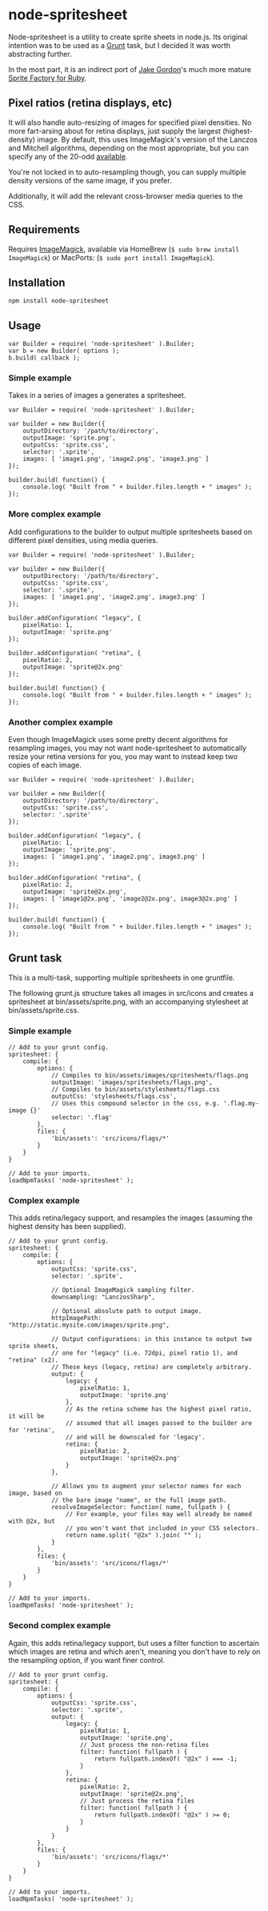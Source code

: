 # node-spritesheet

Node-spritesheet is a utility to create sprite sheets in node.js. Its original
intention was to be used as a [Grunt](https://github.com/cowboy/grunt) task,
but I decided it was worth abstracting further.

In the most part, it is an indirect port of
[Jake Gordon](https://github.com/jakesgordon)'s much more mature
[Sprite Factory for Ruby](https://github.com/jakesgordon/sprite-factory).

## Pixel ratios (retina displays, etc)

It will also handle auto-resizing of images for specified pixel
densities. No more fart-arsing about for retina displays, just supply the
largest (highest-density) image. By default, this uses ImageMagick's version of
the Lanczos and Mitchell algorithms, depending on the most appropriate, but you
can specify any of the 20-odd [available](http://www.imagemagick.org/script/command-line-options.php#filter).

You're not locked in to auto-resampling though, you can supply multiple density
versions of the same image, if you prefer.

Additionally, it will add the relevant cross-browser media queries to the CSS.

## Requirements

Requires [ImageMagick](http://www.imagemagick.org), available via HomeBrew (`$ sudo brew install ImageMagick`) or MacPorts: (`$ sudo port install ImageMagick`).

## Installation

	npm install node-spritesheet

## Usage

	var Builder = require( 'node-spritesheet' ).Builder;
	var b = new Builder( options );
	b.build( callback );

### Simple example

Takes in a series of images a generates a spritesheet.

    var Builder = require( 'node-spritesheet' ).Builder;
    
    var builder = new Builder({
        outputDirectory: '/path/to/directory',
        outputImage: 'sprite.png',
        outputCss: 'sprite.css',
        selector: '.sprite',
        images: [ 'image1.png', 'image2.png', 'image3.png' ]
    });
    
    builder.build( function() {
        console.log( "Built from " + builder.files.length + " images" );
    });

### More complex example

Add configurations to the builder to output multiple spritesheets based on
different pixel densities, using media queries.

    var Builder = require( 'node-spritesheet' ).Builder;
    
    var builder = new Builder({
        outputDirectory: '/path/to/directory',
        outputCss: 'sprite.css',
        selector: '.sprite',
        images: [ 'image1.png', 'image2.png', image3.png' ]
    });
    
    builder.addConfiguration( "legacy", {
        pixelRatio: 1,
        outputImage: 'sprite.png'
    });
    
    builder.addConfiguration( "retina", {
        pixelRatio: 2,
        outputImage: 'sprite@2x.png'
    });
    
    builder.build( function() {
        console.log( "Built from " + builder.files.length + " images" );
    });

### Another complex example

Even though ImageMagick uses some pretty decent algorithms for resampling images,
you may not want node-spritesheet to automatically resize your retina versions
for you, you may want to instead keep two copies of each image.

    var Builder = require( 'node-spritesheet' ).Builder;
    
    var builder = new Builder({
        outputDirectory: '/path/to/directory',
        outputCss: 'sprite.css',
        selector: '.sprite'
    });
    
    builder.addConfiguration( "legacy", {
        pixelRatio: 1,
        outputImage: 'sprite.png',
        images: [ 'image1.png', 'image2.png', image3.png' ]
    });
    
    builder.addConfiguration( "retina", {
        pixelRatio: 2,
        outputImage: 'sprite@2x.png',
        images: [ 'image1@2x.png', 'image2@2x.png', image3@2x.png' ]
    });
    
    builder.build( function() {
        console.log( "Built from " + builder.files.length + " images" );
    });

## Grunt task

This is a multi-task, supporting multiple spritesheets in one gruntfile.

The following grunt.js structure takes all images in src/icons and creates
a spritesheet at bin/assets/sprite.png, with an accompanying stylesheet at
bin/assets/sprite.css.

### Simple example

    // Add to your grunt config.
	spritesheet: {
		compile: {
			options: {
				// Compiles to bin/assets/images/spritesheets/flags.png
				outputImage: 'images/spritesheets/flags.png',
				// Compiles to bin/assets/stylesheets/flags.css
				outputCss: 'stylesheets/flags.css',
				// Uses this compound selector in the css, e.g. '.flag.my-image {}'
				selector: '.flag'
			},
			files: {
				'bin/assets': 'src/icons/flags/*'
			}
		}
	}
	
	// Add to your imports.
	loadNpmTasks( 'node-spritesheet' );

### Complex example

This adds retina/legacy support, and resamples the images (assuming the
highest density has been supplied).

    // Add to your grunt config.
    spritesheet: {
        compile: {
            options: {
                outputCss: 'sprite.css',
                selector: '.sprite',
                
                // Optional ImageMagick sampling filter.
                downsampling: "LanczosSharp",
                
                // Optional absolute path to output image.
                httpImagePath: "http://static.mysite.com/images/sprite.png",
                
                // Output configurations: in this instance to output two sprite sheets,
                // one for "legacy" (i.e. 72dpi, pixel ratio 1), and "retina" (x2).
                // These keys (legacy, retina) are completely arbitrary.
                output: {
                    legacy: {
                        pixelRatio: 1,
                        outputImage: 'sprite.png'
                    },
                    // As the retina scheme has the highest pixel ratio, it will be
                    // assumed that all images passed to the builder are for 'retina',
                    // and will be downscaled for 'legacy'.
                    retina: {
                        pixelRatio: 2,
                        outputImage: 'sprite@2x.png'
                    }
                },
                
                // Allows you to augment your selector names for each image, based on
                // the bare image "name", or the full image path.
                resolveImageSelector: function( name, fullpath ) {
                    // For example, your files may well already be named with @2x, but
                    // you won't want that included in your CSS selectors.
                    return name.split( "@2x" ).join( "" );
                }
            },
            files: {
                'bin/assets': 'src/icons/flags/*'
            }
        }
    }
    
    // Add to your imports.
    loadNpmTasks( 'node-spritesheet' );

### Second complex example

Again, this adds retina/legacy support, but uses a filter function to ascertain
which images are retina and which aren't, meaning you don't have to rely on the
resampling option, if you want finer control.

    // Add to your grunt config.
    spritesheet: {
        compile: {
            options: {
                outputCss: 'sprite.css',
                selector: '.sprite',
                output: {
                    legacy: {
                        pixelRatio: 1,
                        outputImage: 'sprite.png',
                        // Just process the non-retina files
                        filter: function( fullpath ) {
                            return fullpath.indexOf( "@2x" ) === -1;
                        }
                    },
                    retina: {
                        pixelRatio: 2,
                        outputImage: 'sprite@2x.png',
                        // Just process the retina files
                        filter: function( fullpath ) {
                            return fullpath.indexOf( "@2x" ) >= 0;
                        }
                    }
                }
            },
            files: {
                'bin/assets': 'src/icons/flags/*'
            }
        }
    }
    
    // Add to your imports.
    loadNpmTasks( 'node-spritesheet' );
